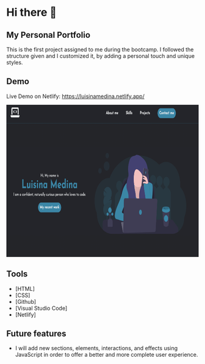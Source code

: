 # Hi there 👋

## My Personal Portfolio

This is the first project assigned to me during the bootcamp. I followed the structure given and I customized it, by adding a personal touch and unique styles.

## Demo

Live Demo on Netlify: https://luisinamedina.netlify.app/

<img src="Screenshot.png" width="600" height="400"/>

## Tools

- [HTML]
- [CSS]
- [Github]
- [Visual Studio Code]
- [Netlify]

## Future features

- I will add new sections, elements, interactions, and effects using JavaScript in order to offer a better and more complete user experience.

